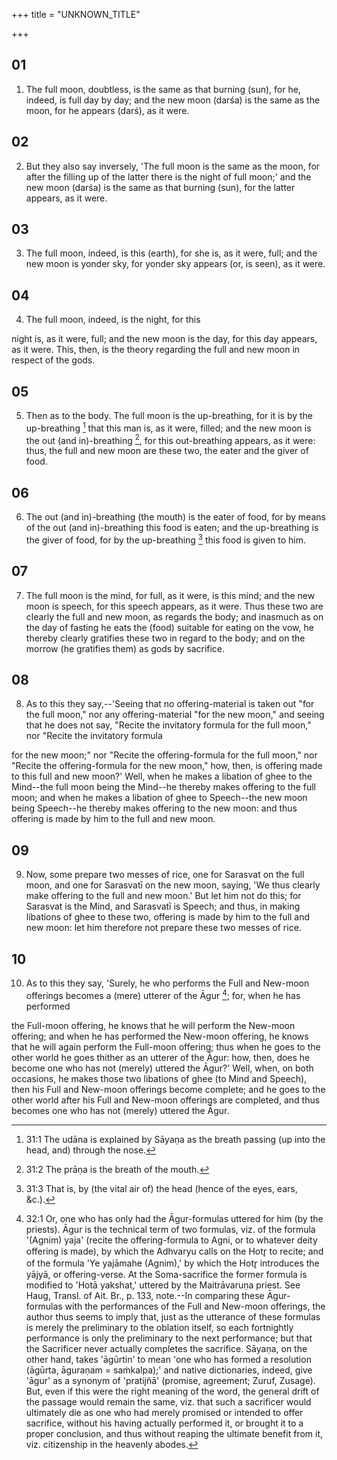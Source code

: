 +++
title = "UNKNOWN_TITLE"

+++


## 01
1. The full moon, doubtless, is the same as that burning (sun), for he, indeed, is full day by day; and the new moon (darśa) is the same as the moon, for he appears (darś), as it were.

## 02
2. But they also say inversely, 'The full moon is the same as the moon, for after the filling up of the latter there is the night of full moon;' and the new moon (darśa) is the same as that burning (sun), for the latter appears, as it were.

## 03
3. The full moon, indeed, is this (earth), for she is, as it were, full; and the new moon is yonder sky, for yonder sky appears (or, is seen), as it were.

## 04
4. The full moon, indeed, is the night, for this

night is, as it were, full; and the new moon is the day, for this day appears, as it were. This, then, is the theory regarding the full and new moon in respect of the gods.

## 05
5. Then as to the body. The full moon is the up-breathing, for it is by the up-breathing [^fn_143] that this man is, as it were, filled; and the new moon is the out (and in)-breathing [^fn_144], for this out-breathing appears, as it were: thus, the full and new moon are these two, the eater and the giver of food.

[^fn_143]: 31:1 The udāna is explained by Sāyaṇa as the breath passing (up into the head, and) through the nose.

[^fn_144]: 31:2 The prāṇa is the breath of the mouth.

## 06
6. The out (and in)-breathing (the mouth) is the eater of food, for by means of the out (and in)-breathing this food is eaten; and the up-breathing is the giver of food, for by the up-breathing [^fn_145] this food is given to him.

[^fn_145]: 31:3 That is, by (the vital air of) the head (hence of the eyes, ears, &c.).

## 07
7. The full moon is the mind, for full, as it were, is this mind; and the new moon is speech, for this speech appears, as it were. Thus these two are clearly the full and new moon, as regards the body; and inasmuch as on the day of fasting he eats the (food) suitable for eating on the vow, he thereby clearly gratifies these two in regard to the body; and on the morrow (he gratifies them) as gods by sacrifice.

## 08
8. As to this they say,--'Seeing that no offering-material is taken out "for the full moon," nor any offering-material "for the new moon," and seeing that he does not say, "Recite the invitatory formula for the full moon," nor "Recite the invitatory formula

for the new moon;" nor "Recite the offering-formula for the full moon," nor "Recite the offering-formula for the new moon," how, then, is offering made to this full and new moon?' Well, when he makes a libation of ghee to the Mind--the full moon being the Mind--he thereby makes offering to the full moon; and when he makes a libation of ghee to Speech--the new moon being Speech--he thereby makes offering to the new moon: and thus offering is made by him to the full and new moon.

## 09
9. Now, some prepare two messes of rice, one for Sarasvat on the full moon, and one for Sarasvatī on the new moon, saying, 'We thus clearly make offering to the full and new moon.' But let him not do this; for Sarasvat is the Mind, and Sarasvatī is Speech; and thus, in making libations of ghee to these two, offering is made by him to the full and new moon: let him therefore not prepare these two messes of rice.

## 10
10. As to this they say, 'Surely, he who performs the Full and New-moon offerings becomes a (mere) utterer of the Āgur [^fn_146]; for, when he has performed

[^fn_146]: 32:1 Or, one who has only had the Āgur-formulas uttered for him (by the priests). Āgur is the technical term of two formulas, viz. of the formula '(Agnim) yaja' (recite the offering-formula to Agni, or to whatever deity offering is made), by which the Adhvaryu calls on the Hotr̥ to recite; and of the formula 'Ye yajāmahe (Agnim),' by which the Hotr̥ introduces the yājyā, or offering-verse. At the Soma-sacrifice the former formula is modified to 'Hotā yakshat,' uttered by the Maitrāvaruṇa priest. See Haug, Transl. of Ait. Br., p. 133, note.--In comparing these Āgur-formulas with the performances of the Full and New-moon offerings, the author thus seems to imply that, just as the utterance of these formulas is merely the preliminary to the oblation itself, so each fortnightly  performance is only the preliminary to the next performance; but that the Sacrificer never actually completes the sacrifice. Sāyaṇa, on the other hand, takes 'āgūrtin' to mean 'one who has formed a resolution (āgūrta, āguraṇam = saṁkalpa);' and native dictionaries, indeed, give 'āgur' as a synonym of 'pratijñā' (promise, agreement; Zuruf, Zusage). But, even if this were the right meaning of the word, the general drift of the passage would remain the same, viz. that such a sacrificer would ultimately die as one who had merely promised or intended to offer sacrifice, without his having actually performed it, or brought it to a proper conclusion, and thus without reaping the ultimate benefit from it, viz. citizenship in the heavenly abodes.

the Full-moon offering, he knows that he will perform the New-moon offering; and when he has performed the New-moon offering, he knows that he will again perform the Full-moon offering; thus when he goes to the other world he goes thither as an utterer of the Āgur: how, then, does he become one who has not (merely) uttered the Āgur?' Well, when, on both occasions, he makes those two libations of ghee (to Mind and Speech), then his Full and New-moon offerings become complete; and he goes to the other world after his Full and New-moon offerings are completed, and thus becomes one who has not (merely) uttered the Āgur.

